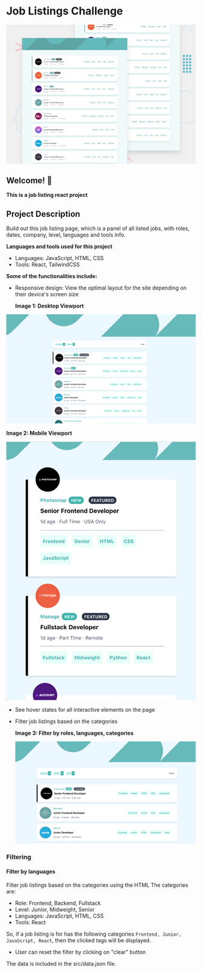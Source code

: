 #  Job Listings Challenge

![Design preview for the Job Listings coding challenge](./design/desktop-preview.jpg)

## Welcome! 👋

**This is a job listing react project**

## Project Description

Build out this job listing page, which is a panel of all listed jobs, with roles, dates, company, level, languages and tools info. 

**Languages and tools used for this project**

- Languages:  JavaScript, HTML, CSS
- Tools: React, TailwindCSS

**Some of the functionalities include:**

- Responsive design: View the optimal layout for the site depending on their device's screen size 

  **Image 1: Desktop Viewport**

![dashboard-1](./desktop-1.png)

**Image 2: Mobile Viewport**

![](./mobile-1.png)

- See hover states for all interactive elements on the page

- Filter job listings based on the categories

  **Image 3: Filter by roles, languages, categories**

  ![filter-1](./filter-1.png)



### Filtering

#### Filter by languages

Filter job listings based on the categories using the HTML The categories are:

- Role: Frontend, Backend, Fullstack
- Level: Junior, Midweight, Senior
- Languages:  JavaScript, HTML, CSS
- Tools: React

So, if a job listing is for has the following categories `Frontend, Junior, JavaScript, React`, then the clicked tags will be displayed. 

* User can reset the filter by clicking on "clear" button

The data is included in the src/data.json file. 